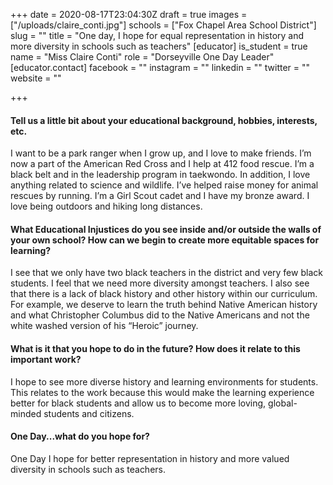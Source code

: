 +++
date = 2020-08-17T23:04:30Z
draft = true
images = ["/uploads/claire_conti.jpg"]
schools = ["Fox Chapel Area School District"]
slug = ""
title = "One day, I hope for equal representation in history and more diversity in schools such as teachers"
[educator]
is_student = true
name = "Miss Claire Conti"
role = "Dorseyville One Day Leader"
[educator.contact]
facebook = ""
instagram = ""
linkedin = ""
twitter = ""
website = ""

+++
#### Tell us a little bit about your educational background, hobbies, interests, etc.

I want to be a park ranger when I grow up, and I love to make friends. I’m now a part of the American Red Cross and I help at 412 food rescue. I’m a black belt and in the leadership program in taekwondo. In addition, I love anything related to science and wildlife. I’ve helped raise money for animal rescues by running. I’m a Girl Scout cadet and I have my bronze award. I love being outdoors and hiking long distances.

#### What Educational Injustices do you see inside and/or outside the walls of your own school? How can we begin to create more equitable spaces for learning?

I see that we only have two black teachers in the district and very few black students. I feel that we need more diversity amongst teachers. I also see that there is a lack of black history and other history within our curriculum. For example, we deserve to learn the truth behind Native American history and what Christopher Columbus did to the Native Americans and not the white washed version of his “Heroic” journey.

#### What is it that you hope to do in the future? How does it relate to this important work?

I hope to see more diverse history and learning environments for students. This relates to the work because this would make the learning experience better for black students and allow us to become more loving, global-minded students and citizens.

#### One Day...what do you hope for?

One Day I hope for better representation in history and more valued diversity in schools such as teachers.